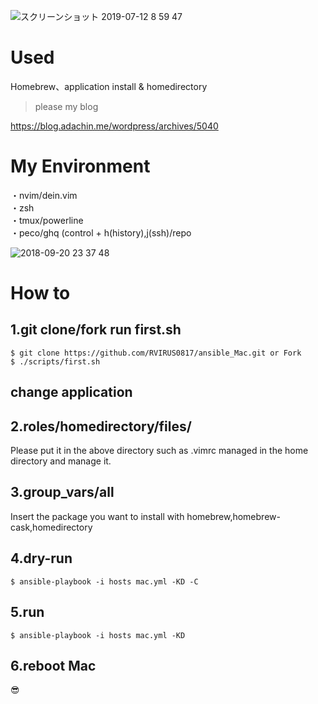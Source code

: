 ![スクリーンショット 2019-07-12 8 59 47](https://user-images.githubusercontent.com/5633085/61093278-b3c23b80-a484-11e9-974f-ca173732bc5d.png)

#  Used
Homebrew、application install & homedirectory
> please my blog

https://blog.adachin.me/wordpress/archives/5040

# My Environment

・nvim/dein.vim  
・zsh  
・tmux/powerline  
・peco/ghq (control + h(history),j(ssh)/repo   

![2018-09-20 23 37 48](https://user-images.githubusercontent.com/5633085/45825886-38916c80-bd2e-11e8-83ff-7fd3bb51b12c.jpg)


# How to

## 1.git clone/fork run first.sh  
````
$ git clone https://github.com/RVIRUS0817/ansible_Mac.git or Fork
$ ./scripts/first.sh
````

## change application

## 2.roles/homedirectory/files/
Please put it in the above directory such as .vimrc managed in the home directory and manage it.

## 3.group_vars/all
Insert the package you want to install with homebrew,homebrew-cask,homedirectory

## 4.dry-run
````
$ ansible-playbook -i hosts mac.yml -KD -C
````

## 5.run
````
$ ansible-playbook -i hosts mac.yml -KD
````
## 6.reboot Mac

😎
